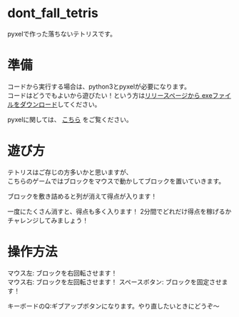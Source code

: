 # dont_fall_tetris
pyxelで作った落ちないテトリスです。

# 準備
コードから実行する場合は、python3とpyxelが必要になります。  
コードはどうでもよいから遊びたい！という方は[リリースページから exeファイルをダウンロード](https://github.com/cacapon/dont_fall_tetris/releases)してください。

pyxelに関しては、 [こちら](https://github.com/kitao/pyxel) をご覧ください。

# 遊び方
テトリスはご存じの方多いかと思いますが、  
こちらのゲームではブロックをマウスで動かしてブロックを置いていきます。

ブロックを敷き詰めると列が消えて得点が入ります！

一度にたくさん消すと、得点も多く入ります！
2分間でどれだけ得点を稼げるかチャレンジしてみましょう！

# 操作方法
マウス左: ブロックを右回転させます！  
マウス右: ブロックを左回転させます！
スペースボタン: ブロックを固定させます！  

キーボードのQ:ギブアップボタンになります。やり直したいときにどうぞ～
